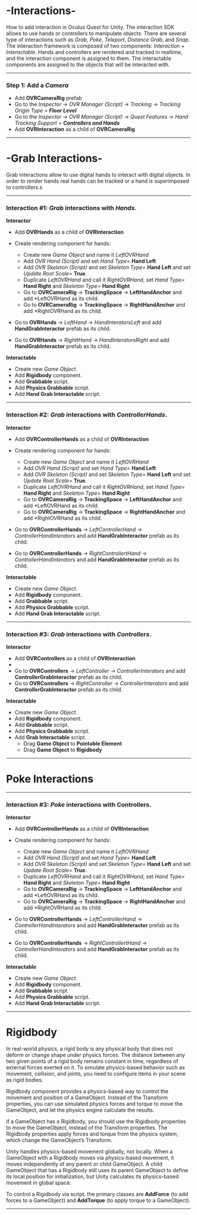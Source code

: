 # -Interactions-
How to add interaction in Oculus Quest for Unity. The interaction SDK allows to use hands or controllers to manipulate objects. There are several type of interactions such as *Grab*, *Poke*, *Teleport*, *Distance Grab*, and *Snap*. The interaction framework is composed of two components: *Interaction* + *Interactable*. Hands and controllers are rendered and tracked in realtime, and the interaction component is assigned to them. The interactable components are assigned to the objects that will be interacted with.

---

### Step 1: Add a *Camera*

- Add **OVRCameraRig** prefab
- Go to the *Inspector* -> *OVR Manager (Script)* -> *Tracking* -> *Tracking Origin Type =* ***Floor Level***
- Go to the *Inspector* -> *OVR Manager (Script)* -> *Quest Features* -> *Hand Tracking Support =* ***Controllers and Hands***
- Add **OVRInteraction** as a child of **OVRCameraRig**
  
---

# -Grab Interactions-

Grab interactions allow to use digital hands to interact with digital objects. In order to render hands real hands can be tracked or a hand is superimposed to controllers.s

---

### Interaction #1: *Grab* interactions with *Hands*.

**Interactor**

- Add **OVRHands** as a child of **OVRInteraction**
- Create rendering component for hands:
  
  - Create new *Game Object* and name it *LeftOVRHand*
  - Add *OVR Hand (Script)* and set *Hand Type=* **Hand Left**
  - Add *OVR Skeleton (Script)* and set *Skeleton Type=* **Hand Left** and set *Update Root Scale=* **True**.
  - Duplicate *LeftOVRHand* and call it *RightOVRHand*, set *Hand Type=* **Hand Right** and *Skeleton Type=* **Hand Right**
  - Go to  **OVRCameraRig** -> **TrackingSpace** -> **LeftHandAnchor** and add *LeftOVRHand as its child.
  - Go to  **OVRCameraRig** -> **TrackingSpace** -> **RightHandAnchor** and add *RightOVRHand as its child.
 
- Go to **OVRHands** -> *LeftHand* -> *HandInteratorsLeft* and add **HandGrabInteractor** prefab as its child.
- Go to **OVRHands** -> *RighttHand* -> *HandInteratorsRight* and add **HandGrabInteractor** prefab as its child.

**Interactable**

- Create new *Game Object*.
- Add  **Rigidbody** component.
- Add  **Grabbable** script.
- Add **Physics Grabbable** script.
- Add **Hand Grab Interactable** script.


---

### Interaction #2: *Grab* interactions with *ControllerHands*.

**Interactor**

- Add **OVRControllerHands** as a child of **OVRInteraction**
- Create rendering component for hands:
  
  - Create new *Game Object* and name it *LeftOVRHand*
  - Add *OVR Hand (Script)* and set *Hand Type=* **Hand Left**
  - Add *OVR Skeleton (Script)* and set *Skeleton Type=* **Hand Left** and set *Update Root Scale=* **True**.
  - Duplicate *LeftOVRHand* and call it *RightOVRHand*, set *Hand Type=* **Hand Right** and *Skeleton Type=* **Hand Right**
  - Go to  **OVRCameraRig** -> **TrackingSpace** -> **LeftHandAnchor** and add *LeftOVRHand as its child.
  - Go to  **OVRCameraRig** -> **TrackingSpace** -> **RightHandAnchor** and add *RightOVRHand as its child.
 
- Go to **OVRControllerHands** -> *LeftControllerHand* -> *ControllerHandInterators* and add **HandGrabInteractor** prefab as its child.
- Go to **OVRControllerHands** -> *RightControllertHand* -> *ControllerHandInterators* and add **HandGrabInteractor** prefab as its child.

**Interactable**

- Create new *Game Object*.
- Add  **Rigidbody** component.
- Add  **Grabbable** script.
- Add **Physics Grabbable** script.
- Add **Hand Grab Interactable** script.

---

### Interaction #3: *Grab* interactions with *Controllers*.

**Interactor**

- Add **OVRControllers** as a child of **OVRInteraction**
-  
- Go to **OVRControllers** -> *LeftController* -> *ControllerInterators* and add **ControllerGrabInteractor** prefab as its child.
- Go to **OVRControllers** -> *RightController* -> *ControllerInterators* and add **ControllerGrabInteractor** prefab as its child.

**Interactable**

- Create new *Game Object*.
- Add  **Rigidbody** component.
- Add  **Grabbable** script.
- Add **Physics Grabbable** script.
- Add **Grab Interactable** script.
  - Drag **Game Object** to **Pointable Element**
  - Drag **Game Object** to **Rigidbody**

---


# Poke Interactions
---

### Interaction #3: *Poke* interactions with **Controllers**.

**Interactor**

- Add **OVRControllerHands** as a child of **OVRInteraction**
- Create rendering component for hands:
  
  - Create new *Game Object* and name it *LeftOVRHand*
  - Add *OVR Hand (Script)* and set *Hand Type=* **Hand Left**
  - Add *OVR Skeleton (Script)* and set *Skeleton Type=* **Hand Left** and set *Update Root Scale=* **True**.
  - Duplicate *LeftOVRHand* and call it *RightOVRHand*, set *Hand Type=* **Hand Right** and *Skeleton Type=* **Hand Right**
  - Go to  **OVRCameraRig** -> **TrackingSpace** -> **LeftHandAnchor** and add *LeftOVRHand as its child.
  - Go to  **OVRCameraRig** -> **TrackingSpace** -> **RightHandAnchor** and add *RightOVRHand as its child.
 
- Go to **OVRControllerHands** -> *LeftControllerHand* -> *ControllerHandInterators* and add **HandGrabInteractor** prefab as its child.
- Go to **OVRControllerHands** -> *RightControllertHand* -> *ControllerHandInterators* and add **HandGrabInteractor** prefab as its child.

**Interactable**

- Create new *Game Object*.
- Add  **Rigidbody** component.
- Add  **Grabbable** script.
- Add **Physics Grabbable** script.
- Add **Hand Grab Interactable** script.

---

# Rigidbody

In real-world physics, a rigid body is any physical body that does not deform or change shape under physics forces. The distance between any two given points of a rigid body remains constant in time, regardless of external forces exerted on it. To simulate physics-based behavior such as movement, collision, and joints, you need to configure items in your scene as rigid bodies.

 Rigidbody component provides a physics-based way to control the movement and position of a GameObject. Instead of the Transform properties, you can use simulated physics forces and torque to move the GameObject, and let the physics engine
 calculate the results.

 if a GameObject has a Rigidbody, you should use the Rigidbody properties to move the GameObject, instead of the Transform properties. The Rigidbody properties apply forces and torque from the physics system, which change the GameObject’s Transform.

Unity handles physics-based movement globally, not locally. When a GameObject with a Rigidbody moves via physics-based movement, it moves independently of any parent or child GameObject. A child GameObject that has a Rigidbody still uses its parent GameObject to define its local position for initialization, but Unity calculates its physics-based movement in global space.

To control a Rigidbody via script, the primary classes are **AddForce** (to add forces to a GameObject) and **AddTorque** (to apply torque to a GameObject).

---


